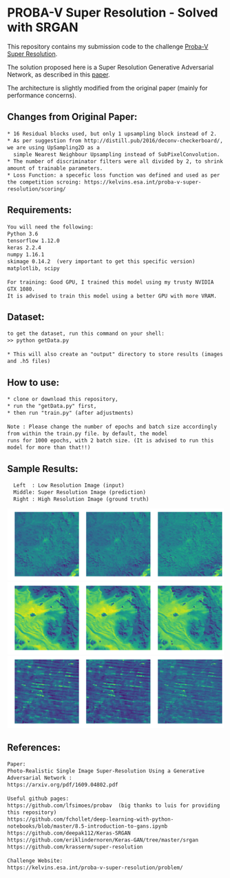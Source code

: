 # PROBA-V Super Resolution - Solved with SRGAN

This repository contains my submission code to the challenge [Proba-V Super Resolution](https://kelvins.esa.int/proba-v-super-resolution/home/).

The solution proposed here is a Super Resolution Generative Adversarial Network, as described in this [paper](https://arxiv.org/pdf/1609.04802.pdf).

The architecture is slightly modified from the original paper (mainly for performance concerns).

## Changes from Original Paper:
    * 16 Residual blocks used, but only 1 upsampling block instead of 2.
    * As per suggestion from http://distill.pub/2016/deconv-checkerboard/, we are using UpSampling2D as a
      simple Nearest Neighbour Upsampling instead of SubPixelConvolution.
    * The number of discriminator filters were all divided by 2, to shrink amount of trainable parameters.
    * Loss Function: a specefic loss function was defined and used as per the competition scroing: https://kelvins.esa.int/proba-v-super-resolution/scoring/
    
## Requirements:

    You will need the following:
    Python 3.6
    tensorflow 1.12.0
    keras 2.2.4
    numpy 1.16.1
    skimage 0.14.2  (very important to get this specific version)
    matplotlib, scipy
    
    For training: Good GPU, I trained this model using my trusty NVIDIA GTX 1080.
    It is advised to train this model using a better GPU with more VRAM.

## Dataset:
    to get the dataset, run this command on your shell:
    >> python getData.py
    
    * This will also create an "output" directory to store results (images and .h5 files)

## How to use:
    
    * clone or download this repository,
    * run the "getData.py" first,
    * then run "train.py" (after adjustments)
    
    Note : Please change the number of epochs and batch size accordingly from within the train.py file. by default, the model
    runs for 1000 epochs, with 2 batch size. (It is advised to run this model for more than that!!)
    
    
## Sample Results:

      Left  : Low Resolution Image (input)
      Middle: Super Resolution Image (prediction)
      Right : High Resolution Image (ground truth)

![sample 1](./sample_results/predict116_5_301.png)
![sample 2](./sample_results/predict256_4_201.png)
![sample 3](./sample_results/predict258_3_401.png)
    

## References:

    Paper:
    Photo-Realistic Single Image Super-Resolution Using a Generative Adversarial Network :
    https://arxiv.org/pdf/1609.04802.pdf
    
    Useful github pages:
    https://github.com/lfsimoes/probav  (big thanks to luis for providing this repository)
    https://github.com/fchollet/deep-learning-with-python-notebooks/blob/master/8.5-introduction-to-gans.ipynb
    https://github.com/deepak112/Keras-SRGAN
    https://github.com/eriklindernoren/Keras-GAN/tree/master/srgan
    https://github.com/krasserm/super-resolution
    
    Challenge Website:
    https://kelvins.esa.int/proba-v-super-resolution/problem/
    
